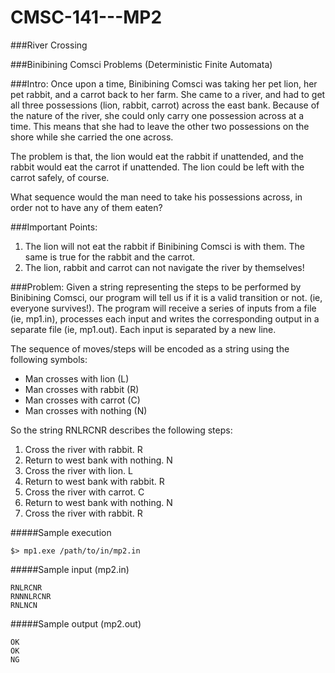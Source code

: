 # CMSC-141---MP2
###River Crossing

###Binibining Comsci Problems (Deterministic Finite Automata)

###Intro:
Once upon a time, Binibining Comsci was taking her pet lion, her pet rabbit, and a carrot back to her farm. She came to a river, and had to get all three possessions (lion, rabbit, carrot) across the east bank. Because of the nature of the river, she could only carry one possession across at a time. This means that she had to leave the other two possessions on the shore while she carried the one across.

The problem is that, the lion would eat the rabbit if unattended, and the rabbit would eat the carrot if unattended. The lion could be left with the carrot safely, of course.

What sequence would the man need to take his possessions across, in order not to have any of them eaten?

###Important Points:

1. The lion will not eat the rabbit if Binibining Comsci is with them. The same is true for the rabbit and the carrot.
2. The lion, rabbit and carrot can not navigate the river by themselves!

###Problem:
Given a string representing the steps to be performed by Binibining Comsci, our program will tell us if it is a valid transition or not. (ie, everyone survives!). The program will receive a series of inputs from a file (ie, mp1.in), processes each input and writes the corresponding output in a separate file (ie, mp1.out). Each input is separated by a new line.

The sequence of moves/steps will be encoded as a string using the following symbols:

- Man crosses with lion (L)
- Man crosses with rabbit (R)
- Man crosses with carrot (C)
- Man crosses with nothing (N)

So the string RNLRCNR describes the following steps:

1. Cross the river with rabbit. R
2. Return to west bank with nothing. N
3. Cross the river with lion. L
4. Return to west bank with rabbit. R
5. Cross the river with carrot. C
6. Return to west bank with nothing. N
7. Cross the river with rabbit. R

#####Sample execution

```
$> mp1.exe /path/to/in/mp2.in
```

#####Sample input (mp2.in)
```
RNLRCNR
RNNNLRCNR
RNLNCN
```
#####Sample output (mp2.out)
```
OK
OK
NG
```